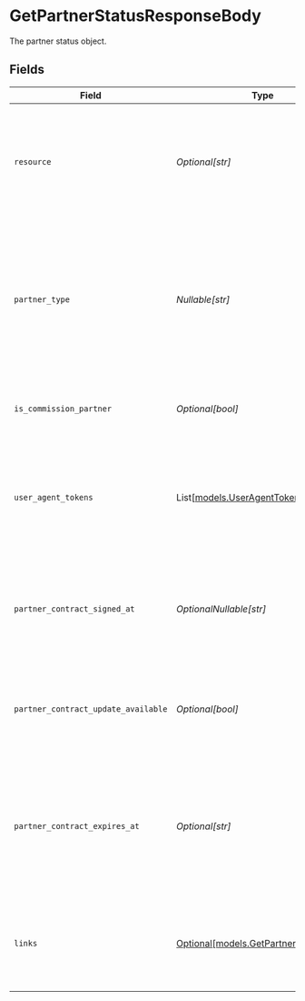 # GetPartnerStatusResponseBody

The partner status object.


## Fields

| Field                                                                                                                                                                      | Type                                                                                                                                                                       | Required                                                                                                                                                                   | Description                                                                                                                                                                |
| -------------------------------------------------------------------------------------------------------------------------------------------------------------------------- | -------------------------------------------------------------------------------------------------------------------------------------------------------------------------- | -------------------------------------------------------------------------------------------------------------------------------------------------------------------------- | -------------------------------------------------------------------------------------------------------------------------------------------------------------------------- |
| `resource`                                                                                                                                                                 | *Optional[str]*                                                                                                                                                            | :heavy_minus_sign:                                                                                                                                                         | Indicates the response contains a partner status object. Will always contain the string `partner` for this endpoint.                                                       |
| `partner_type`                                                                                                                                                             | *Nullable[str]*                                                                                                                                                            | :heavy_check_mark:                                                                                                                                                         | Indicates the type of partner. Will be `null` if the currently authenticated organization is not enrolled as a partner.<br/><br/>Possible values: `oauth` `signuplink` `useragent` |
| `is_commission_partner`                                                                                                                                                    | *Optional[bool]*                                                                                                                                                           | :heavy_minus_sign:                                                                                                                                                         | Whether the current organization is receiving commissions.                                                                                                                 |
| `user_agent_tokens`                                                                                                                                                        | List[[models.UserAgentTokens](../models/useragenttokens.md)]                                                                                                               | :heavy_minus_sign:                                                                                                                                                         | Array of User-Agent token objects. Present if the organization is a partner of type `useragent`, or if they were in the past.                                              |
| `partner_contract_signed_at`                                                                                                                                               | *OptionalNullable[str]*                                                                                                                                                    | :heavy_minus_sign:                                                                                                                                                         | The date the partner contract was signed, in ISO 8601 format. Omitted if no contract has been signed (yet).                                                                |
| `partner_contract_update_available`                                                                                                                                        | *Optional[bool]*                                                                                                                                                           | :heavy_minus_sign:                                                                                                                                                         | Whether an update to the partner contract is available and requiring the organization's agreement.                                                                         |
| `partner_contract_expires_at`                                                                                                                                              | *Optional[str]*                                                                                                                                                            | :heavy_minus_sign:                                                                                                                                                         | The expiration date of the signed partner contract, in ISO 8601 format. Omitted if contract has no expiration date (yet).                                                  |
| `links`                                                                                                                                                                    | [Optional[models.GetPartnerStatusLinks]](../models/getpartnerstatuslinks.md)                                                                                               | :heavy_minus_sign:                                                                                                                                                         | An object with several relevant URLs. Every URL object will contain an `href` and a `type` field.                                                                          |